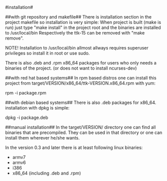 #installation#

##with git repository and makefile##
There is installation section in the project makefile so installation is very simple: When project is built (make is run) just type "make install" in the project root
and the binaries are installed to /usr/local/bin
Respectively the ttk-15 can be removed with "make remove".

NOTE! Installation to /usr/local/bin allmost allways requires superuser privileges so install it in root or use sudo.

There is also .deb and .rpm x86_64 packages for users who only needs a binaries of the project. (or does not want to install ncurses-dev)

##with red hat based systems##
In rpm based distros one can install this project from target/VERSION/x86_64/ttk-VERSION.x86_64.rpm with yum:

rpm -i package.rpm

##with debian based systems##
There is also .deb packages for x86_64. installation with dpkg is simple:

dpkg -i package.deb

##manual installation##
In the target/VERSION/ directory one can find all binaries that are precompiled. They can be used in that directory or one can install them wherever he/she wants.

In the version 0.3 and later there is at least following linux binaries:

 * armv7
 * armv6
 * i386
 * x86_64 (including .deb and .rpm)